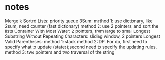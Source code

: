 # notes
Merge k Sorted Lists: priority queue
3Sum: 
  method 1: use dictionary, like 2sum, need counter (fast dictionary)
  method 2: use 2 pointers, and sort the lists
Container With Most Water: 2 pointers, from large to small
Longest Substring Without Repeating Characters: sliding window, 2 pointers
Longest Valid Parentheses:
  method 1: stack
  method 2: DP. For dp, first need to specify what to update (states);second need to specify the updating rules.
  method 3: two pointers and two traversal of the string
